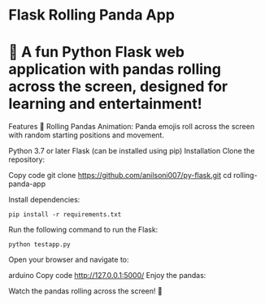 # Flask Rolling Panda App 
# 🐼 A fun Python Flask web application with pandas rolling across the screen, designed for learning and entertainment!

Features 🐼 Rolling Pandas Animation: Panda emojis roll across the screen with random starting positions and movement. 

Python 3.7 or later Flask (can be installed using pip) Installation Clone the repository:

Copy code git clone https://github.com/anilsoni007/py-flask.git cd rolling-panda-app 

Install dependencies:
```
pip install -r requirements.txt
```

Run the following command to run the Flask:

```
python testapp.py
```

Open your browser and navigate to:

arduino Copy code http://127.0.0.1:5000/ Enjoy the pandas:

Watch the pandas rolling across the screen! 🐼
